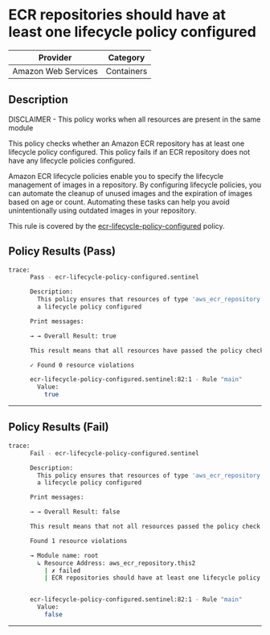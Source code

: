 # ECR repositories should have at least one lifecycle policy configured

| Provider            | Category     |
|---------------------|--------------|
| Amazon Web Services | Containers   |

## Description

DISCLAIMER - This policy works when all resources are present in the same module

This policy checks whether an Amazon ECR repository has at least one lifecycle policy configured. This policy fails if an ECR repository does not have any lifecycle policies configured.

Amazon ECR lifecycle policies enable you to specify the lifecycle management of images in a repository. By configuring lifecycle policies, you can automate the cleanup of unused images and the expiration of images based on age or count. Automating these tasks can help you avoid unintentionally using outdated images in your repository.

This rule is covered by the [ecr-lifecycle-policy-configured](https://github.com/hashicorp/policy-library-FSBP-Policy-Set-for-AWS-Terraform/blob/main/policies/ecr/ecr-lifecycle-policy-configured.sentinel) policy.

## Policy Results (Pass)
```bash
trace:
      Pass - ecr-lifecycle-policy-configured.sentinel

      Description:
        This policy ensures that resources of type 'aws_ecr_repository' have
        a lifecycle policy configured

      Print messages:

      → → Overall Result: true

      This result means that all resources have passed the policy check for the policy ecr-lifecycle-policy-configured.

      ✓ Found 0 resource violations

      ecr-lifecycle-policy-configured.sentinel:82:1 - Rule "main"
        Value:
          true
```

---

## Policy Results (Fail)
```bash
trace:
      Fail - ecr-lifecycle-policy-configured.sentinel

      Description:
        This policy ensures that resources of type 'aws_ecr_repository' have
        a lifecycle policy configured

      Print messages:

      → → Overall Result: false

      This result means that not all resources passed the policy check and the protected behavior is not allowed for the policy ecr-lifecycle-policy-configured.

      Found 1 resource violations

      → Module name: root
        ↳ Resource Address: aws_ecr_repository.this2
          | ✗ failed
          | ECR repositories should have at least one lifecycle policy configured. Refer to https://docs.aws.amazon.com/securityhub/latest/userguide/ecr-controls.html#ecr-3 for more details.


      ecr-lifecycle-policy-configured.sentinel:82:1 - Rule "main"
        Value:
          false
```

---